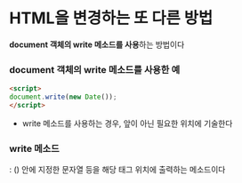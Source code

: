 # HTML을 변경하는 또 다른 방법

**document 객체의 write 메소드를 사용**하는 방법이다

### document 객체의 write 메소드를 사용한 예

```html
<script>
document.write(new Date());
</script>
```

- write 메소드를 사용하는 경우, </body> 앞이 아닌 필요한 위치에 기술한다

### write 메소드

: () 안에 지정한 문자열 등을 해당 태그 위치에 출력하는 메소드이다